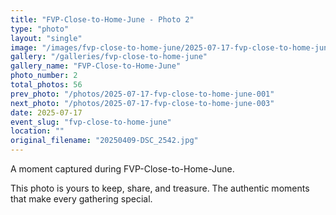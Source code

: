 ```yaml
---
title: "FVP-Close-to-Home-June - Photo 2"
type: "photo"
layout: "single"
image: "/images/fvp-close-to-home-june/2025-07-17-fvp-close-to-home-june-002.jpg"
gallery: "/galleries/fvp-close-to-home-june"
gallery_name: "FVP-Close-to-Home-June"
photo_number: 2
total_photos: 56
prev_photo: "/photos/2025-07-17-fvp-close-to-home-june-001"
next_photo: "/photos/2025-07-17-fvp-close-to-home-june-003"
date: 2025-07-17
event_slug: "fvp-close-to-home-june"
location: ""
original_filename: "20250409-DSC_2542.jpg"
---
```


A moment captured during FVP-Close-to-Home-June.

This photo is yours to keep, share, and treasure. The authentic moments that make every gathering special.